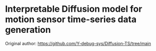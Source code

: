 # Interpretable Diffusion model for motion sensor time-series data generation

Original author: https://github.com/Y-debug-sys/Diffusion-TS/tree/main
